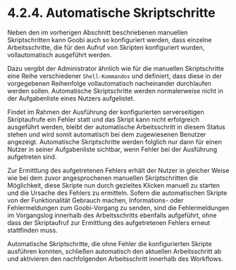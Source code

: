 # 4.2.4. Automatische Skriptschritte

Neben den im vorherigen Abschnitt beschriebenen manuellen Skriptschritten kann Goobi auch so konfiguriert werden, dass einzelne Arbeitsschritte, die für den Aufruf von Skripten konfiguriert wurden, vollautomatisch ausgeführt werden.

Dazu vergibt der Administrator ähnlich wie für die manuellen Skriptschritte eine Reihe verschiedener `Shell-Kommandos` und definiert, dass diese in der vorgegebenen Reihenfolge vollautomatisch nacheinander durchlaufen werden sollen. Automatische Skriptschritte werden normalerweise nicht in der Aufgabenliste eines Nutzers aufgelistet. 

Findet im Rahmen der Ausführung der konfigurierten serverseitigen Skriptaufrufe ein Fehler statt und das Skript kann nicht erfolgreich ausgeführt werden, bleibt der automatische Arbeitsschritt in diesem Status stehen und wird somit automatisch bei dem zugewiesenen Benutzer angezeigt. Automatische Skriptschritte werden folglich nur dann für einen Nutzer in seiner Aufgabenliste sichtbar, wenn Fehler bei der Ausführung aufgetreten sind. 

Zur Ermittlung des aufgetretenen Fehlers erhält der Nutzer in gleicher Weise wie bei dem zuvor angesprochenen manuellen Skriptschritten die Möglichkeit, diese Skripte nun durch gezieltes Klicken manuell zu starten und die Ursache des Fehlers zu ermitteln. Sofern die automatischen Skripte von der Funktionalität Gebrauch machen, Informations- oder Fehlermeldungen zum Goobi-Vorgang zu senden, sind die Fehlermeldungen im Vorgangslog innerhalb des Arbeitsschritts ebenfalls aufgeführt, ohne dass der Skriptaufruf zur Ermittlung des aufgetretenen Fehlers erneut stattfinden muss.

Automatische Skriptschritte, die ohne Fehler die konfigurierten Skripte ausführen konnten, schließen automatisch den aktuellen Arbeitsschritt ab und aktivieren den nachfolgenden Arbeitsschritt innerhalb des Workflows.


